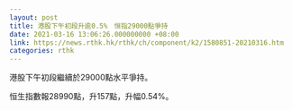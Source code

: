 ```yaml
---
layout: post
title: 港股下午初段升逾0.5%　恒指29000點爭持
date: 2021-03-16 13:06:26.000000000 +08:00
link: https://news.rthk.hk/rthk/ch/component/k2/1580851-20210316.htm
categories: rthk
---
```


港股下午初段繼續於29000點水平爭持。

恒生指數報28990點，升157點，升幅0.54%。
